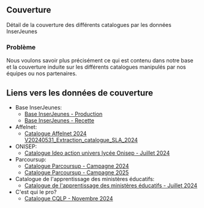 ## Couverture

Détail de la couverture des différents catalogues par les données InserJeunes

### Problème

Nous voulons savoir plus précisément ce qui est contenu dans notre base et la couverture induite sur les différents catalogues manipulés par nos équipes ou nos partenaires.

## Liens vers les données de couverture

-   Base InserJeunes:
    -   [Base InserJeunes - Production](base_inserjeunes/base_inserjeunes_production_2024_06.html)
    -   [Base InserJeunes - Recette](base_inserjeunes/base_inserjeunes_recette_2024_10.html)
-   Affelnet:
    -   [Catalogue Affelnet 2024 V20240531_Extraction_catalogue_SLA_2024](affelnet/affelnet_V20240531_Extraction_catalogue_SLA_2024.html)
-   ONISEP:
    -   [Catalogue Ideo action univers lycée Onisep - Juillet 2024](onisep/ideo_action_univers_lycee_07_2024.html)
-   Parcoursup:
    -   [Catalogue Parcoursup - Campagne 2024](parcoursup/parcoursup_campagne_2024.html)
    -   [Catalogue Parcoursup - Campagne 2025](parcoursup/parcoursup_campagne_2025.html)
-   Catalogue de l'apprentissage des ministères éducatifs:
    -   [Catalogue de l'apprentissage des ministères éducatifs - Juillet 2024](catalogue_formations_apprentissage/catalogue_formations_apprentissage_07_2024.html)
-   C'est qui le pro?
    -   [Catalogue CQLP - Novembre 2024](cqlp/couverture_cqlp.html)

